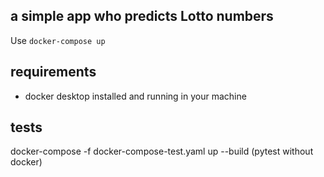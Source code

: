 ## a simple app who predicts Lotto numbers

Use `docker-compose up`

## requirements
- docker desktop installed and running in your machine

## tests
docker-compose -f docker-compose-test.yaml up --build
(pytest without docker)